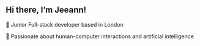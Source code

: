 ## Hi there, I’m Jeeann!

🌱 Junior Full-stack developer based in London

🦕 Passionate about human-computer interactions and artificial intelligence

